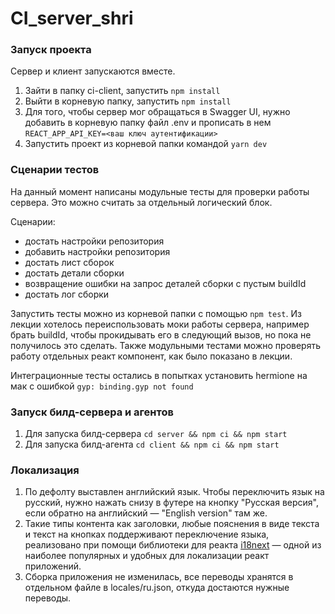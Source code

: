 # CI_server_shri

### Запуск проекта 

Сервер и клиент запускаются вместе.

1. Зайти в папку ci-client, запустить `npm install`
2. Выйти в корневую папку, запустить `npm install`
3. Для того, чтобы сервер мог обращаться в Swagger UI, нужно добавить в корневую папку файл .env и прописать в нем 
`REACT_APP_API_KEY=<ваш ключ аутентификации>`
3. Запустить проект из корневой папки командой `yarn dev`

### Сценарии тестов

На данный момент написаны модульные тесты для проверки работы сервера. Это можно считать за отдельный логический блок.

Сценарии:
- достать настройки репозитория
- добавить настройки репозитория
- достать лист сборок
- достать детали сборки
- возвращение ошибки на запрос деталей сборки с пустым buildId
- достать лог сборки


Запустить тесты можно из корневой папки с помощью `npm test`.
Из лекции хотелось переиспользовать моки работы сервера, например брать buildId, чтобы прокидывать его в следующий вызов, но пока не получилось это сделать.
Также модульными тестами можно проверять работу отдельных реакт компонент, как было показано в лекции.

Интеграционные тесты остались в попытках установить hermione на мак с ошибкой `gyp: binding.gyp not found `

### Запуск билд-сервера и агентов

1. Для запуска билд-сервера `cd server && npm ci && npm start`
2. Для запуска билд-агента `cd client && npm ci && npm start`

### Локализация

1. По дефолту выставлен английский язык. Чтобы переключить язык на русский, нужно нажать снизу в футере на кнопку "Русская версия", если обратно на английский — "English version" там же. 
2. Такие типы контента как заголовки, любые пояснения в виде текста и текст на кнопках поддерживают переключение языка, реализовано при помощи библиотеки для реакта [i18next](https://www.i18next.com/) — одной из наиболее популярных и удобных для локализации реакт приложений.
3. Сборка приложения не изменилась, все переводы хранятся в отдельном файле в locales/ru.json, откуда достаются нужные переводы. 
